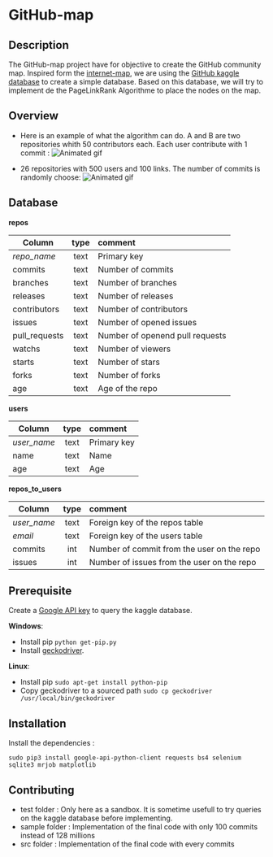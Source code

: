 # GitHub-map

## Description

The GitHub-map project have for objective to create the GitHub community map. Inspired form the [internet-map](http://www.internet-map.net/), we are using the [GitHub kaggle database](https://www.kaggle.com/github/github-repos) to create a simple database. Based on this database, we will try to implement de the PageLinkRank Algorithme to place the nodes on the map.

## Overview

- Here is an example of what the algorithm can do. A and B are two repositories whith 50 contributors each. Each user contribute with 1 commit :
![Animated gif](https://media.giphy.com/media/2t9pvY70cVtzctUOGe/giphy.gif)

- 26 repositories with 500 users and 100 links. The number of commits is randomly choose:
![Animated gif](https://media.giphy.com/media/fxq5ertHwZx8stREGc/giphy.gif)

## Database

**repos**

| Column | type | comment |
|-|:-:|:-|
| _repo_name_ | text | Primary key |
| commits | text | Number of commits |
| branches | text | Number of branches |
| releases | text | Number of releases |
| contributors | text | Number of contributors |
| issues | text | Number of opened issues |
| pull_requests | text | Number of openend pull requests |
| watchs | text | Number of viewers |
| starts | text | Number of stars |
| forks | text | Number of forks |
| age | text | Age of the repo |

**users**

| Column | type | comment |
|-|:-:|:-|
| _user_name_ | text | Primary key |
| name | text | Name |
| age | text | Age |

**repos_to_users**

| Column | type | comment |
|-|:-:|:-|
| _user_name_ | text | Foreign key of the repos table |
| _email_ | text | Foreign key of the users table |
| commits | int | Number of commit from the user on the repo |
| issues | int | Number of issues from the user on the repo |

## Prerequisite

Create a [Google API key](https://cloud.google.com/bigquery/docs/reference/libraries) to query the kaggle database.

**Windows**:
- Install pip  ```python get-pip.py```
- Install [geckodriver](https://github.com/mozilla/geckodriver/releases).

**Linux**:
- Install pip ```sudo apt-get install python-pip```
- Copy geckodriver to a sourced path ```sudo cp geckodriver /usr/local/bin/geckodriver```

## Installation

Install the dependencies :
```
sudo pip3 install google-api-python-client requests bs4 selenium sqlite3 mrjob matplotlib
```
## Contributing

- test folder : Only here as a sandbox. It is sometime usefull to try queries on the kaggle database before implementing.
- sample folder : Implementation of the final code with only 100 commits instead of 128 millions
- src folder : Implementation of the final code with every commits
